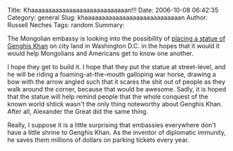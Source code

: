 Title: Khaaaaaaaaaaaaaaaaaaaaaaaaaaaan!!!
Date: 2006-10-08 06:42:35
Category: general
Slug: khaaaaaaaaaaaaaaaaaaaaaaaaaaaan
Author: Russell Neches
Tags: random
Summary: 


The Mongolian embassy is looking into the possibility of [placing a
statue of Genghis
Khan](http://www.examiner.com/a-322586~Growing_Mongolian_community_seeks_Genghis_Khan_statue_in_D_C_.html)
on city land in Washington D.C. in the hopes that it would it would help
Mongolians and Americans get to know one another.

I hope they get to build it. I hope that they put the statue at
street-level, and he will be riding a foaming-at-the-mouth galloping war
horse, drawing a bow with the arrow angled such that it scares the shit
out of people as they walk around the corner, because that would be
awesome. Sadly, it is hoped that the statue will help remind people that
the whole conquest of the known world shtick wasn't the only thing
noteworthy about Genghis Khan. After all, Alexander the Great did the
same thing.

Really, I suppose it is a little surprising that embassies everywhere
don't have a little shrine to Genghis Khan. As the inventor of
diplomatic immunity, he saves them millions of dollars on parking
tickets every year.
